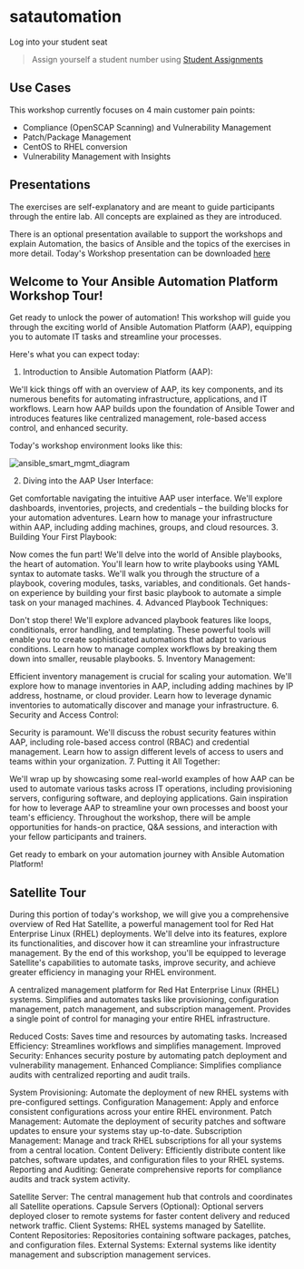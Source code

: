 # satautomation



Log into your student seat 

> Assign yourself a student number using [Student Assignments](https://aap2-april26test.lab-emergent360.com/#studentinfo)


## **Use Cases** ##
This workshop currently focuses on 4 main customer pain points: 

- Compliance (OpenSCAP Scanning) and Vulnerability Management
- Patch/Package Management
- CentOS to RHEL conversion
- Vulnerability Management with Insights

## **Presentations** ##
The exercises are self-explanatory and are meant to guide participants through the entire lab. All concepts are explained as they are introduced. 

There is an optional presentation available to support the workshops and explain Automation, the basics of Ansible and the topics of the exercises in more detail. Today's Workshop presentation can be downloaded [here](https://uploads-ssl.webflow.com/64dd02f7406bf2448a30e68f/662fdbc786abd010d11d18b8_Satellite%20Automation.pdf)

## **Welcome to Your Ansible Automation Platform Workshop Tour!**
Get ready to unlock the power of automation! This workshop will guide you through the exciting world of Ansible Automation Platform (AAP), equipping you to automate IT tasks and streamline your processes.

Here's what you can expect today:

1. Introduction to Ansible Automation Platform (AAP):

We'll kick things off with an overview of AAP, its key components, and its numerous benefits for automating infrastructure, applications, and IT workflows.
Learn how AAP builds upon the foundation of Ansible Tower and introduces features like centralized management, role-based access control, and enhanced security.

Today's workshop environment looks like this:

![ansible_smart_mgmt_diagram](https://github.com/Emergent360/satautomation/assets/18014714/51aea489-b1f3-4d17-9696-3bc6802a18e2)


2. Diving into the AAP User Interface:

Get comfortable navigating the intuitive AAP user interface. We'll explore dashboards, inventories, projects, and credentials – the building blocks for your automation adventures.
Learn how to manage your infrastructure within AAP, including adding machines, groups, and cloud resources.
3. Building Your First Playbook:

Now comes the fun part! We'll delve into the world of Ansible playbooks, the heart of automation. You'll learn how to write playbooks using YAML syntax to automate tasks.
We'll walk you through the structure of a playbook, covering modules, tasks, variables, and conditionals.
Get hands-on experience by building your first basic playbook to automate a simple task on your managed machines.
4. Advanced Playbook Techniques:

Don't stop there! We'll explore advanced playbook features like loops, conditionals, error handling, and templating. These powerful tools will enable you to create sophisticated automations that adapt to various conditions.
Learn how to manage complex workflows by breaking them down into smaller, reusable playbooks.
5. Inventory Management:

Efficient inventory management is crucial for scaling your automation. We'll explore how to manage inventories in AAP, including adding machines by IP address, hostname, or cloud provider.
Learn how to leverage dynamic inventories to automatically discover and manage your infrastructure.
6. Security and Access Control:

Security is paramount. We'll discuss the robust security features within AAP, including role-based access control (RBAC) and credential management.
Learn how to assign different levels of access to users and teams within your organization.
7. Putting it All Together:

We'll wrap up by showcasing some real-world examples of how AAP can be used to automate various tasks across IT operations, including provisioning servers, configuring software, and deploying applications.
Gain inspiration for how to leverage AAP to streamline your own processes and boost your team's efficiency.
Throughout the workshop, there will be ample opportunities for hands-on practice, Q&A sessions, and interaction with your fellow participants and trainers.

Get ready to embark on your automation journey with Ansible Automation Platform!



## **Satellite Tour**

During this portion of today's workshop, we will give you a comprehensive overview of Red Hat Satellite, a powerful management tool for Red Hat Enterprise Linux (RHEL) deployments. We'll delve into its features, explore its functionalities, and discover how it can streamline your infrastructure management.  By the end of this workshop, you'll be equipped to leverage Satellite's capabilities to automate tasks, improve security, and achieve greater efficiency in managing your RHEL environment.

A centralized management platform for Red Hat Enterprise Linux (RHEL) systems.
Simplifies and automates tasks like provisioning, configuration management, patch management, and subscription management.
Provides a single point of control for managing your entire RHEL infrastructure.

Reduced Costs: Saves time and resources by automating tasks.
Increased Efficiency: Streamlines workflows and simplifies management.
Improved Security: Enhances security posture by automating patch deployment and vulnerability management.
Enhanced Compliance: Simplifies compliance audits with centralized reporting and audit trails.

System Provisioning: Automate the deployment of new RHEL systems with pre-configured settings.
Configuration Management: Apply and enforce consistent configurations across your entire RHEL environment.
Patch Management: Automate the deployment of security patches and software updates to ensure your systems stay up-to-date.
Subscription Management: Manage and track RHEL subscriptions for all your systems from a central location.
Content Delivery: Efficiently distribute content like patches, software updates, and configuration files to your RHEL systems.
Reporting and Auditing: Generate comprehensive reports for compliance audits and track system activity.

Satellite Server: The central management hub that controls and coordinates all Satellite operations.
Capsule Servers (Optional): Optional servers deployed closer to remote systems for faster content delivery and reduced network traffic.
Client Systems: RHEL systems managed by Satellite.
Content Repositories: Repositories containing software packages, patches, and configuration files.
External Systems: External systems like identity management and subscription management services.

